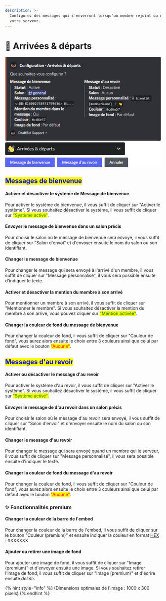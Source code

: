 ```yaml
---
description: >-
  Configurez des messages qui s'enverront lorsqu'un membre rejoint ou quitte
  votre serveur.
---
```


# 👋 Arrivées & départs

![Menu d'accueil de la configuration des arrivées & départs](<../../.gitbook/assets/welcome/view.png>)

## <mark style="color:blue;">Messages de bienvenue</mark>

#### Activer et désactiver le système de Message de bienvenue

Pour activer le système de bienvenue, il vous suffit de cliquer sur "Activer le système". Si vous souhaitez désactiver le système, il vous suffit de cliquer sur <mark style="color:green;">"Système activé"</mark>.

#### Envoyer le message de bienvenue dans un salon précis

Pour choisir le salon où le message de bienvenue sera envoyé, il vous suffit de cliquer sur "Salon d'envoi" et d'envoyer ensuite le nom du salon ou son identifiant.

#### Changer le message de bienvenue

Pour changer le message qui sera envoyé à l'arrivé d'un membre, il vous suffit de cliquer sur "Message personnalisé", il vous sera possible ensuite d'indiquer le texte.

#### Activer et désactiver la mention du membre à son arrivé

Pour mentionner un membre à son arrivé, il vous suffit de cliquer sur "Mentionner le membre". Si vous souhaitez désactiver la mention du membre à son arrivé, vous pouvez cliquer sur <mark style="color:green;">"Mention activée"</mark>.

#### Changer la couleur de fond du message de bienvenue

Pour changer la couleur de fond, il vous suffit de cliquer sur "Couleur de fond", vous aurez alors ensuite le choix entre 3 couleurs ainsi que celui par défaut avec le bouton <mark style="color:red;">"Aucune"</mark>.



## <mark style="color:blue;">Messages d'au revoir</mark>

#### Activer ou désactiver le message d'au revoir

Pour activer le système d'au revoir, il vous suffit de cliquer sur "Activer le système". Si vous souhaitez désactiver le système, il vous suffit de cliquer sur <mark style="color:green;">"Système activé".</mark>

#### Envoyer le message de d'au revoir dans un salon précis

Pour choisir le salon où le message d'au revoir sera envoyé, il vous suffit de cliquer sur "Salon d'envoi" et d'envoyer ensuite le nom du salon ou son identifiant.

#### Changer le message d'au revoir

Pour changer le message qui sera envoyé quand un membre qui le serveur, il vous suffit de cliquer sur "Message personnalisé", il vous sera possible ensuite d'indiquer le texte.

#### Changer la couleur de fond du message d'au revoir

Pour changer la couleur de fond, il vous suffit de cliquer sur "Couleur de fond", vous aurez alors ensuite le choix entre 3 couleurs ainsi que celui par défaut avec le bouton <mark style="color:red;">"Aucune"</mark>.

### :sparkles: Fonctionnalités premium

#### Changer la couleur de la barre de l'embed

Pour changer la couleur de la barre de l'embed, il vous suffit de cliquer sur le bouton "Couleur (premium)" et ensuite indiquer la couleur en format [HEX](https://htmlcolorcodes.com/) : #XXXXXX

#### Ajouter ou retirer une image de fond

Pour ajouter une image de fond, il vous suffit de cliquer sur "Image (premium)" et d'envoyer ensuite une image. Si vous souhaitez retirer l'image de fond, il vous suffit de cliquer sur "Image (premium)" et d'écrire ensuite _delete_.

{% hint style="info" %}
(Dimensions optimales de l'image : 1000 x 300 pixels)
{% endhint %}

